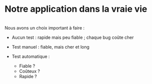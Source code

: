 <!-- .slide: class="center" -->

# Notre application dans la vraie vie

<br />
Nous avons un choix important à faire :
<br />

* Aucun test : rapide mais peu fiable ; chaque bug coûte cher

* Test manuel : fiable, mais cher et long  

* Test automatique : 
  * Fiable ? 
  * Coûteux ? 
  * Rapide ? 

